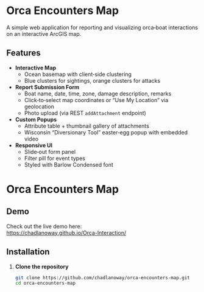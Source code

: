 # Orca Encounters Map

A simple web application for reporting and visualizing orca‐boat interactions on an interactive ArcGIS map.

## Features

- **Interactive Map**  
  - Ocean basemap with client‐side clustering  
  - Blue clusters for sightings, orange clusters for attacks  
- **Report Submission Form**  
  - Boat name, date, time, zone, damage description, remarks  
  - Click‐to‐select map coordinates or “Use My Location” via geolocation  
  - Photo upload (via REST `addAttachment` endpoint)  
- **Custom Popups**  
  - Attribute table + thumbnail gallery of attachments  
  - Wisconsin “Diversionary Tool” easter‐egg popup with embedded video  
- **Responsive UI**  
  - Slide‐out form panel  
  - Filter pill for event types  
  - Styled with Barlow Condensed font  

# Orca Encounters Map

## Demo

Check out the live demo here:  
https://chadlanoway.github.io/Orca-Interaction/

## Installation

1. **Clone the repository**  
   ```bash
   git clone https://github.com/chadlanoway/orca-encounters-map.git
   cd orca-encounters-map
